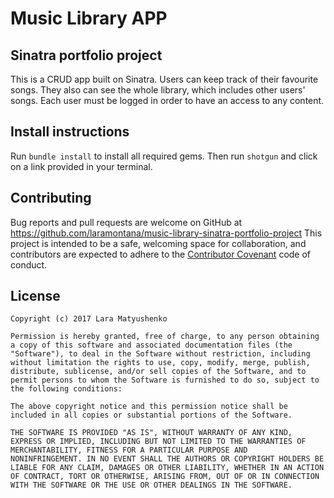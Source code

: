 # Music Library APP

## Sinatra portfolio project

This is a CRUD app built on Sinatra. Users can keep track of their favourite songs. They also can see the whole library, which includes other users' songs. Each user must be logged in order to have an access to any content.

## Install instructions

Run `bundle install` to install all required gems. Then run `shotgun`
and click on a link provided in your terminal.

## Contributing

Bug reports and pull requests are welcome on GitHub at https://github.com/laramontana/music-library-sinatra-portfolio-project This project is intended to be a safe, welcoming space for collaboration, and contributors are expected to adhere to the [Contributor Covenant](http://contributor-covenant.org) code of conduct.

## License

    Copyright (c) 2017 Lara Matyushenko

    Permission is hereby granted, free of charge, to any person obtaining
    a copy of this software and associated documentation files (the
    "Software"), to deal in the Software without restriction, including
    without limitation the rights to use, copy, modify, merge, publish,
    distribute, sublicense, and/or sell copies of the Software, and to
    permit persons to whom the Software is furnished to do so, subject to
    the following conditions:

    The above copyright notice and this permission notice shall be
    included in all copies or substantial portions of the Software.

    THE SOFTWARE IS PROVIDED "AS IS", WITHOUT WARRANTY OF ANY KIND,
    EXPRESS OR IMPLIED, INCLUDING BUT NOT LIMITED TO THE WARRANTIES OF
    MERCHANTABILITY, FITNESS FOR A PARTICULAR PURPOSE AND
    NONINFRINGEMENT. IN NO EVENT SHALL THE AUTHORS OR COPYRIGHT HOLDERS BE
    LIABLE FOR ANY CLAIM, DAMAGES OR OTHER LIABILITY, WHETHER IN AN ACTION
    OF CONTRACT, TORT OR OTHERWISE, ARISING FROM, OUT OF OR IN CONNECTION
    WITH THE SOFTWARE OR THE USE OR OTHER DEALINGS IN THE SOFTWARE.
